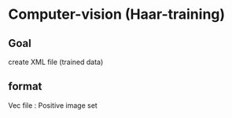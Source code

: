 # Computer-vision (Haar-training)

## Goal  
create XML file (trained data)

## format 
Vec file : Positive image set



